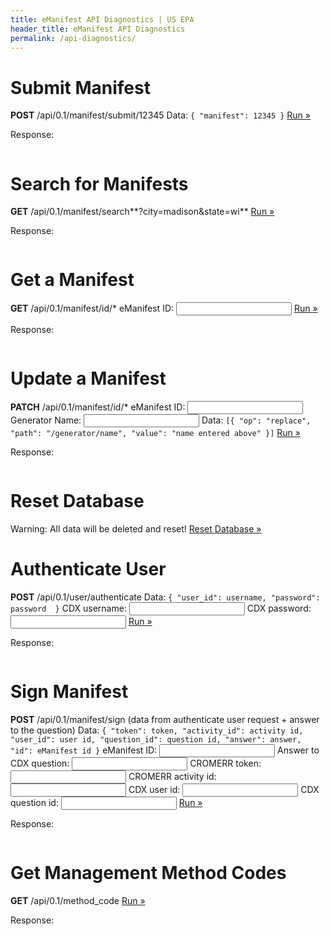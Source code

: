 ```yaml
---
title: eManifest API Diagnostics | US EPA
header_title: eManifest API Diagnostics
permalink: /api-diagnostics/
---
```


# Submit Manifest

**POST** /api/0.1/manifest/submit/12345
Data: `{ "manifest": 12345 }`
<a href="javascript:submitManifest();">Run »</a>

Response:
<pre><code id="submit-manifest-response"></code></pre>

# Search for Manifests

**GET** /api/0.1/manifest/search**?city=madison&state=wi**
<a href="javascript:searchManifest();">Run »</a>

Response:
<pre><code id="search-manifest-response"></code></pre>

# Get a Manifest

**GET** /api/0.1/manifest/id/*
<label for="manifest_id">eManifest ID: <input id="manifest_id"></label>
<a href="javascript:getManifest();">Run »</a>

Response:
<pre><code id="get-manifest-response"></code></pre>

# Update a Manifest

**PATCH** /api/0.1/manifest/id/*
<label for="update_manifest_id">eManifest ID: <input id="update_manifest_id"></label>
<label for="update_manifest_generator_name">Generator Name: <input id="update_manifest_generator_name"></label>
Data: `[{ "op": "replace", "path": "/generator/name", "value": "name entered above" }]`
<a href="javascript:updateManifest();">Run »</a>

Response:
<pre><code id="update-manifest-response"></code></pre>

# Reset Database

Warning: All data will be deleted and reset!
<a href="javascript:resetDatabase();">Reset Database »</a>

# Authenticate User

**POST** /api/0.1/user/authenticate
Data: `{ "user_id": username, "password": password  }`
<label for="username">CDX username: <input id="username"></label>
<label for="password">CDX password: <input type="password" id="password"></label>
<a href="javascript:authenticateUser();">Run »</a>

Response:
<pre><code id="authenticate-user-response"></code></pre>

# Sign Manifest

**POST** /api/0.1/manifest/sign
(data from authenticate user request + answer to the question)
Data: `{ "token": token, "activity_id": activity id, "user_id": user id,
"question_id": question id, "answer": answer, "id": eManifest id }`
<label for="sign_manifest_id">eManifest ID: <input id="sign_manifest_id"></label>
<label for="answer">Answer to CDX question: <input type="password" id="answer"></label>
<label for="token">CROMERR token: <input id="token"></label>
<label for="activity_id">CROMERR activity id: <input id="activity_id"></label>
<label for="user_id">CDX user id: <input id="user_id"></label>
<label for="question_id">CDX question id: <input id="question_id"></label>
<a href="javascript:signManifest();">Run »</a>

Response:
<pre><code id="sign-manifest-response"></code></pre>

# Get Management Method Codes

**GET** /api/0.1/method_code
<a href="javascript:getMethodCodes();">Run »</a>

Response:
<pre><code id="get-method-codes-response"></code></pre>


<script>
  
  function prettyJson(data) {
    return JSON.stringify(data, null, 2);
  }
  
  function submitManifest() {
    $.ajax({
      type: 'POST',
      url: '/api/0.1/manifest/submit/12345',
      data: '{ "manifest": 12345 }'
    })
    .done(function(data, textStatus, xhr) {
      var res = xhr.status + " " + xhr.statusText;
      res += "\n" + data;
      $('#submit-manifest-response').append(res);
    });
  }
  
  function searchManifest() {
    $.ajax({
      type: 'GET',
      url: '/api/0.1/manifest/search?city=madison&state=wi',
    })
    .done(function(data, textStatus, xhr) {
      var res = xhr.status + " " + xhr.statusText;
      res += "\n" + prettyJson(data);
      $('#search-manifest-response').text(res);
    });
  }
  
  function resetDatabase() {
    /*$.get('/reset', function(data) {
      alert(data);
    });*/
  }

  function authenticateUser() {
    var username = $("#username").val();
    var password = $("#password").val();
    
    $.ajax({
      type: 'POST',
      url: '/api/0.1/user/authenticate',
      contentType: 'application/json',
      data: JSON.stringify({ "user_id": username, "password": password })
    })
    .done(function(data, textStatus, xhr) {
      var res = xhr.status + " " + xhr.statusText;
      res += "\n" + prettyJson(data);
      $('#authenticate-user-response').text(res);
      $('#user_id').val(data["user_id"]);
      $('#token').val(data["token"]);
      $('#activity_id').val(data["activity_id"]);
      $('#question_id').val(data["question"]["question_id"]);
      $('#answer').val("");
    });
  }

  function signManifest() {
    var manifest_id = $("#sign_manifest_id").val();
    var token = $("#token").val();
    var activity_id = $("#activity_id").val();
    var user_id = $("#user_id").val();
    var question_id = $("#question_id").val();
    var answer = $("#answer").val();
    
    $.ajax({
      type: 'POST',
      url: '/api/0.1/manifest/sign',
      contentType: 'application/json',
      data: JSON.stringify({ "id": manifest_id, "token": token,
            "activity_id": activity_id, "user_id": user_id,
            "question_id": question_id, "answer": answer })
    })
    .done(function(data, textStatus, xhr) {
      var res = xhr.status + " " + xhr.statusText;
      res += "\n" + prettyJson(data);
      $('#sign-manifest-response').text(res);
    });
  }
  
  function getManifest() {
    var manifest_id = $("#manifest_id").val();
    
    $.ajax({
      type: 'GET',
      url: '/api/0.1/manifest/id/'+manifest_id
    })
    .done(function(data, textStatus, xhr) {
      var res = xhr.status + " " + xhr.statusText;
          res += "\n" + prettyJson(data);
      $('#get-manifest-response').text(res);
    });
  }
  
  function updateManifest() {
    var manifest_id = $("#update_manifest_id").val();
    var generator_name = $("#update_manifest_generator_name").val();
    $.ajax({
      type: 'PATCH',
      url: '/api/0.1/manifest/id/'+manifest_id,
      data: JSON.stringify([{ "op": "replace", "path": "/generator/name", "value": generator_name }])
    })
    .done(function(data, textStatus, xhr) {
      var res = xhr.status + " " + xhr.statusText;
          res += "\n" + prettyJson(data);
      $('#update-manifest-response').text(res);
    });
  }
  
  function getMethodCodes() {
    $.ajax({
      type: 'GET',
      url: '/api/0.1/method_code'
    })
    .done(function(data, textStatus, xhr) {
      var res = xhr.status + " " + xhr.statusText;
          res += "\n" + prettyJson(data);
      $('#get-method-codes-response').text(res);
    });
  }

</script>
